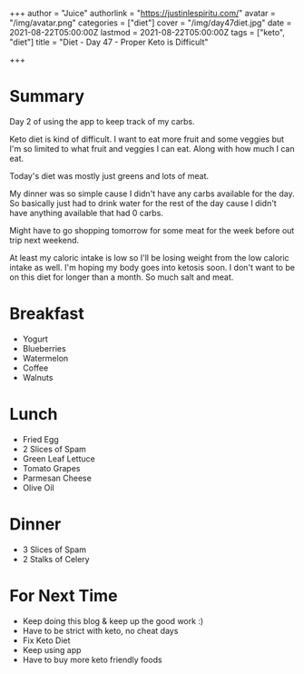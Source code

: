 +++
author = "Juice"
authorlink = "https://justinlespiritu.com/"
avatar = "/img/avatar.png"
categories = ["diet"]
cover = "/img/day47diet.jpg"
date = 2021-08-22T05:00:00Z
lastmod = 2021-08-22T05:00:00Z
tags = ["keto", "diet"]
title = "Diet - Day 47 - Proper Keto is Difficult"

+++
# Summary

Day 2 of using the app to keep track of my carbs.

Keto diet is kind of difficult.  I want to eat more fruit and some veggies but I'm so limited to what fruit and veggies I can eat.  Along with how much I can eat.

Today's diet was mostly just greens and lots of meat.

My dinner was so simple cause I didn't have any carbs available for the day.  So basically just had to drink water for the rest of the day cause I didn't have anything available that had 0 carbs.

Might have to go shopping tomorrow for some meat for the week before out trip next weekend.

At least my caloric intake is low so I'll be losing weight from the low caloric intake as well.  I'm hoping my body goes into ketosis soon.  I don't want to be on this diet  for longer than a month.  So much salt and meat.

# Breakfast

* Yogurt
* Blueberries
* Watermelon
* Coffee
* Walnuts

# Lunch

* Fried Egg
* 2 Slices of Spam
* Green Leaf Lettuce
* Tomato Grapes
* Parmesan Cheese
* Olive Oil 

# Dinner

* 3 Slices of Spam
* 2 Stalks of Celery

# For Next Time

* Keep doing this blog & keep up the good work :)
* Have to be strict with keto, no cheat days
* Fix Keto Diet
* Keep using app
* Have to buy more keto friendly foods